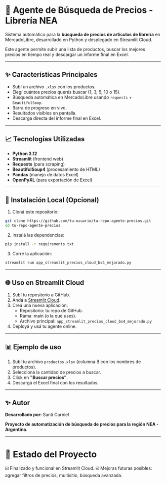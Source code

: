 # 🔎 Agente de Búsqueda de Precios - Librería NEA

Sistema automático para la **búsqueda de precios de artículos de librería** en MercadoLibre, desarrollado en Python y desplegado en Streamlit Cloud.

Este agente permite subir una lista de productos, buscar los mejores precios en tiempo real y descargar un informe final en Excel.

---

## ✨ Características Principales

- Subí un archivo `.xlsx` con los productos.
- Elegí cuántos precios querés buscar (1, 3, 5, 10 o 15).
- Búsqueda automática en MercadoLibre usando `requests` + `BeautifulSoup`.
- Barra de progreso en vivo.
- Resultados visibles en pantalla.
- Descarga directa del informe final en Excel.

---

## 📈 Tecnologías Utilizadas

- **Python 3.12**
- **Streamlit** (frontend web)
- **Requests** (para scraping)
- **BeautifulSoup4** (procesamiento de HTML)
- **Pandas** (manejo de datos Excel)
- **OpenPyXL** (para exportación de Excel)

---

## 🔧 Instalación Local (Opcional)

1. Cloná este repositorio:

```bash
git clone https://github.com/tu-usuario/tu-repo-agente-precios.git
cd tu-repo-agente-precios
```

2. Instalá las dependencias:

```bash
pip install -r requirements.txt
```

3. Corré la aplicación:

```bash
streamlit run app_streamlit_precios_cloud_bs4_mejorado.py
```

---

## 🌐 Uso en Streamlit Cloud

1. Subí tu repositorio a GitHub.
2. Andá a [Streamlit Cloud](https://streamlit.io/cloud).
3. Creá una nueva aplicación:
   - Repositorio: tu repo de GitHub.
   - Rama: main (o la que uses).
   - Archivo principal: `app_streamlit_precios_cloud_bs4_mejorado.py`
4. Deployá y usá tu agente online.

---

## 📊 Ejemplo de uso

1. Subí tu archivo `productos.xlsx` (columna B con los nombres de productos).
2. Seleccioná la cantidad de precios a buscar.
3. Click en **"Buscar precios"**.
4. Descargá el Excel final con los resultados.

---

## ✨ Autor

**Desarrollado por:** Santi Carniel

**Proyecto de automatización de búsqueda de precios para la región NEA - Argentina.**

---

# 🚀 Estado del Proyecto

☑️ Finalizado y funcional en Streamlit Cloud. ☑️ Mejoras futuras posibles: agregar filtros de precios, multisitio, búsqueda avanzada.

